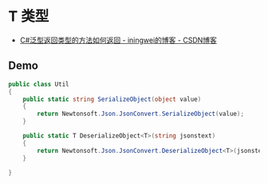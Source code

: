 # T 类型

- [C#泛型返回类型的方法如何返回 - iningwei的博客 - CSDN博客](https://blog.csdn.net/iningwei/article/details/88978598)

## Demo

```c#
public class Util
{
    public static string SerializeObject(object value)
    {
        return Newtonsoft.Json.JsonConvert.SerializeObject(value);
    }

    public static T DeserializeObject<T>(string jsonstext)
    {
        return Newtonsoft.Json.JsonConvert.DeserializeObject<T>(jsonstext); ;
    }

}
```
